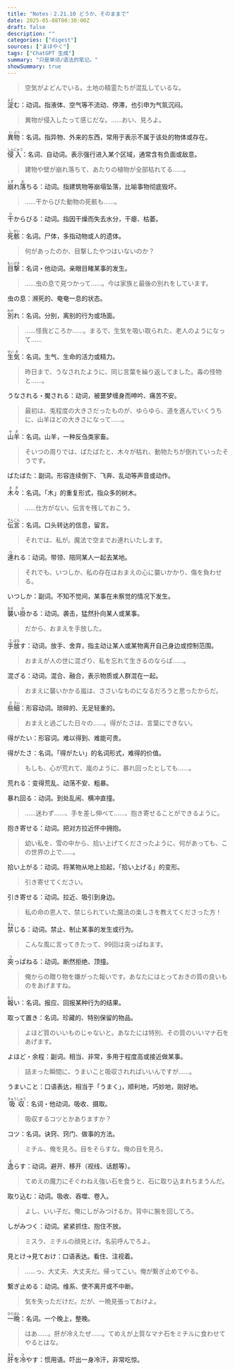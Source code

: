 ```yaml
---
title: "Notes｜2.21.10 どうか、そのままで"
date: 2025-05-08T00:30:00Z
draft: false
description: ""
categories: ["digest"]
sources: ["まほやく"]
tags: ["ChatGPT 生成"]
summary: "只是单词/语法的笔记。"
showSummary: true
---
```


>空気がよどんでいる。土地の精霊たちが混乱しているな。

<ruby>淀<rt>よど</rt></ruby>む：动词。指液体、空气等不流动、停滞，也引申为气氛沉闷。

>異物が侵入したって感じだな。……おい、見ろよ。

<ruby>異<rt>い</rt></ruby><ruby>物<rt>ぶつ</rt></ruby>：名词。指异物、外来的东西，常用于表示不属于该处的物体或存在。

<ruby>侵<rt>しん</rt></ruby><ruby>入<rt>にゅう</rt></ruby>：名词、自动词。表示强行进入某个区域，通常含有负面或敌意。

>建物や壁が崩れ落ちて、あたりの植物が全部枯れてる……。

<ruby>崩<rt>くず</rt></ruby>れ<ruby>落<rt>お</rt></ruby>ちる：动词。指建筑物等崩塌坠落，比喻事物彻底毁坏。

>……干からびた動物の死骸も……。

<ruby>干<rt>ひ</rt></ruby>からびる：动词。指因干燥而失去水分，干瘪、枯萎。

<ruby>死<rt>し</rt></ruby><ruby>骸<rt>がい</rt></ruby>：名词。尸体，多指动物或人的遗体。

>何があったのか、目撃したやつはいないのか？

<ruby>目<rt>もく</rt></ruby><ruby>撃<rt>げき</rt></ruby>：名词・他动词。亲眼目睹某事的发生。

>……虫の息で見つかって……。今は家族と最後の別れをしています。

虫の息：濒死的、奄奄一息的状态。

<ruby>別<rt>わか</rt></ruby>れ：名词。分别，离别的行为或场面。

>……怪我どころか……。まるで、生気を吸い取られた、老人のようになって……

<ruby>生<rt>せい</rt></ruby><ruby>気<rt>き</rt></ruby>：名词。生气、生命的活力或精力。

>昨日まで、うなされたように、同じ言葉を繰り返してました。毒の怪物と……。

うなされる・魘される：动词，被噩梦缠身而呻吟、痛苦不安。

>最初は、兎程度の大きさだったものが、ゆらゆら、道を進んでいくうちに、山羊ほどの大きさになって……。

<ruby>山羊<rt>やぎ</rt></ruby>：名词。山羊，一种反刍类家畜。

>そいつの周りでは、ばたばたと、木々が枯れ、動物たちが倒れていったそうです。

ばたばた：副词。形容连续倒下、飞奔、乱动等声音或动作。

<ruby>木々<rt>きぎ</rt></ruby>：名词。「木」的重复形式，指众多的树木。

>……仕方がない。伝言を残しておこう。

<ruby>伝<rt>でん</rt></ruby><ruby>言<rt>ごん</rt></ruby>：名词。口头转达的信息，留言。

>それでは、私が。魔法で空までお連れいたします。

<ruby>連<rt>つ</rt></ruby>れる：动词。带领、陪同某人一起去某地。

>それでも、いつしか、私の存在はおまえの心に襲いかかり、傷を負わせる。

いつしか：副词。不知不觉间，某事在未察觉的情况下发生。

<ruby>襲<rt>おそ</rt></ruby>い<ruby>掛<rt>か</rt></ruby>かる：动词。袭击，猛然扑向某人或某事。

>だから、おまえを手放した。

<ruby>手<rt>て</rt></ruby><ruby>放<rt>ばな</rt></ruby>す：动词。放手、舍弃，指主动让某人或某物离开自己身边或控制范围。

>おまえが人の世に混ざり、私を忘れて生きるのならば……。

混ざる：动词。混合、融合，表示物质或人群混在一起。

>おまえに襲いかかる嵐は、ささいなものになるだろうと思ったからだ。

<ruby>些<rt>さ</rt></ruby><ruby>細<rt>さい</rt></ruby>：形容动词。琐碎的、无足轻重的。

>おまえと過ごした日々の……。得がたさは、言葉にできない。

得がたい：形容词。难以得到、难能可贵。

得がたさ：名词。「得がたい」的名词形式，难得的价值。

>もしも、心が荒れて、嵐のように、暴れ回ったとしても……。

荒れる：变得荒乱、动荡不安、粗暴。

暴れ回る：动词。到处乱闹、横冲直撞。

>……迷わず……、手を差し伸べて……、抱き寄せることができるように。

抱き寄せる：动词。把对方拉近怀中拥抱。

>幼い私を、雪の中から、拾い上げてくださったように、何があっても、この世界の上で……。

拾い上がる：动词。将某物从地上拾起，「拾い上げる」的变形。

>引き寄せてください。

引き寄せる：动词。拉近、吸引到身边。

>私の命の恩人で、禁じられていた魔法の楽しさを教えてくださった方！

<ruby>禁<rt>きん</rt></ruby>じる：动词。禁止、制止某事的发生或行为。

>こんな風に言ってきたって、99回は突っぱねます。

<ruby>突<rt>つ</rt></ruby>っぱねる：动词。断然拒绝、顶撞。

>俺からの贈り物を嫌がった報いです。あなたにはとっておきの質の良いものをあげますね。

<ruby>報<rt>むく</rt></ruby>い：名词。报应、回报某种行为的结果。

取って置き：名词。珍藏的、特别保留的物品。

>よほど質のいいものじゃないと。あなたには特別、その質のいいマナ石をあげます。

よほど・余程：副词。相当、非常，多用于程度高或接近做某事。

>詰まった瞬間に、うまいこと吸収されればいいんですが……。

うまいこと：口语表达，相当于「うまく」，顺利地，巧妙地，刚好地。

<ruby>吸<rt>きゅう</rt></ruby><ruby>収<rt>しゅう</rt></ruby>：名词・他动词。吸收、摄取。

>吸収するコツとかありますか？

コツ：名词。诀窍、窍门、做事的方法。

>ミチル、俺を見ろ。目をそらすな。俺の目を見ろ。

<ruby>逸<rt>そ</rt></ruby>らす：动词。避开、移开（视线、话题等）。

>てめえの魔力にそぐわねえ強い石を食うと、石に取り込まれちまうんだ。

取り込む：动词。吸收、吞噬、卷入。

>よし、いい子だ。俺にしがみつけるか。背中に腕を回してろ。

しがみつく：动词。紧紧抓住、抱住不放。

>ミスラ、ミチルの顔見とけ。名前呼んでろよ。

見とけ→見ておけ：口语表达。看住、注视着。

>……っ、大丈夫、大丈夫だ。帰ってこい。俺が繋ぎ止めてやる。

繋ぎ止める：动词。维系、使不离开或不中断。

>気を失っただけだ。だが、一晩見張っておけよ。

<ruby>一<rt>ひと</rt></ruby><ruby>晩<rt>ばん</rt></ruby>：名词。一个晚上，整晚。

>はあ……。肝が冷えたぜ……。てめえが上質なマナ石をミチルに食わせてやるとはな。

<ruby>肝<rt>きも</rt></ruby>を<ruby>冷<rt>ひ</rt></ruby>やす：惯用语。吓出一身冷汗，非常吃惊。
